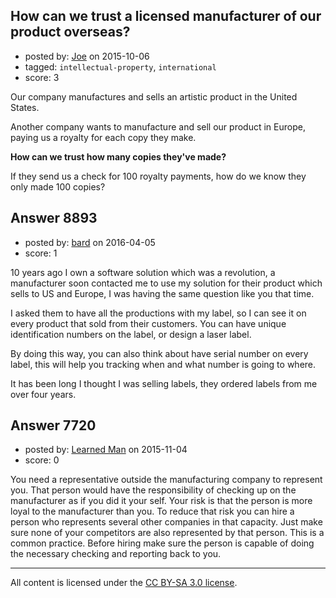 ## How can we trust a licensed manufacturer of our product overseas?

- posted by: [Joe](https://stackexchange.com/users/906180/joe) on 2015-10-06
- tagged: `intellectual-property`, `international`
- score: 3

Our company manufactures and sells an artistic product in the United States.

Another company wants to manufacture and sell our product in Europe, paying us a royalty for each copy they make.

**How can we trust how many copies they've made?**

If they send us a check for 100 royalty payments, how do we know they only made 100 copies?


## Answer 8893

- posted by: [bard](https://stackexchange.com/users/3139279/bard) on 2016-04-05
- score: 1

10 years ago I own a software solution which was a revolution, a manufacturer soon contacted me to use my solution for their product which sells to US and Europe, I was having the same question like you that time.

I asked them to have all the productions with my label, so I can see it on every product that sold from their customers. You can have unique identification numbers on the label, or design a laser label.

By doing this way, you can also think about have serial number on every label, this will help you tracking when and what number is going to where.

It has been long I thought I was selling labels, they ordered labels from me over four years.


## Answer 7720

- posted by: [Learned Man](https://stackexchange.com/users/7236940/learned-man) on 2015-11-04
- score: 0

You need a representative outside the manufacturing company to represent you. That person would have the responsibility of checking up on the manufacturer as if you did it your self. Your risk is that the person is more loyal to the manufacturer than you. To reduce that risk you can hire a person who represents several other companies in that capacity. Just make sure none of your competitors are also represented by that person. This is a common practice. Before hiring make sure the person is capable of doing the necessary checking and reporting back to you.



---

All content is licensed under the [CC BY-SA 3.0 license](https://creativecommons.org/licenses/by-sa/3.0/).
